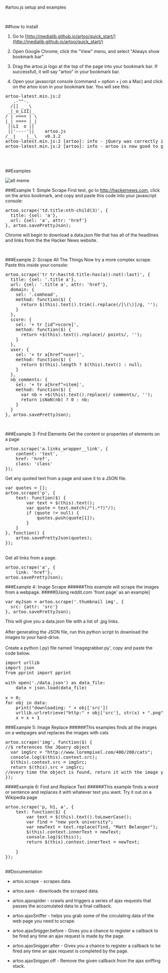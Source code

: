 #artoo.js setup and examples

</br>

##how to install
1. Go to [http://medialib.github.io/artoo/quick_start/](http://medialib.github.io/artoo/quick_start/)

2. Open Google Chrome, click the "View" menu, and select "Always show bookmark bar"

3. Drag the artoo.js logo at the top of the page into your bookmark bar. If successfull, it will say "artoo" in your bookmark bar. 

4. Open your javascript console (command + option + j on a Mac) and click on the artoo icon in your bookmark bar. You will see this:

<pre>
artoo-latest.min.js:2    
   .-""-.   
  /[] _ _\  
 _|_o_LII|_ 
/ | ==== | \
|_| ==== |_|
 ||LI  o ||
 ||'----'||    artoo.js
/__|    |__\   v0.3.2
artoo-latest.min.js:2 [artoo]: info - jQuery was correctly injected into your page (v2.1.3).
artoo-latest.min.js:2 [artoo]: info - artoo is now good to go! "
</pre>

</br>
</br>

##Examples

![alt meme]("http://oi60.tinypic.com/12375mt.jpg")

###Example 1: Simple Scrape
First test, go to http://hackernews.com, click on the artoo bookmark, and copy and paste this code into your javascript console:

<pre>
artoo.scrape('td.title:nth-child(3)', {
  title: {sel: 'a'},
  url: {sel: 'a', attr: 'href'}
}, artoo.savePrettyJson);
</pre>

Chrome will begin to download a data.json file that has all of the headlines and links from the the Hacker News website.

</br>

###Example 2: Scrape All The Things
Now try a more complex scrape. Paste this inside your console:

<pre>
artoo.scrape('tr tr:has(td.title:has(a)):not(:last)', {
  title: {sel: '.title a'},
  url: {sel: '.title a', attr: 'href'},
  domain: {
    sel: '.comhead',
    method: function($) {
      return $(this).text().trim().replace(/[\(\)]/g, '');
    }
  },
  score: {
    sel: '+ tr [id^=score]',
    method: function($) {
      return +$(this).text().replace(/ points/, '');
    }
  },
  user: {
    sel: '+ tr a[href^=user]',
    method: function($) {
      return $(this).length ? $(this).text() : null;
    }
  },
  nb_comments: {
    sel: '+ tr a[href^=item]',
    method: function($) {
      var nb = +$(this).text().replace(/ comments/, '');
      return isNaN(nb) ? 0 : nb;
    }
  }
}, artoo.savePrettyJson);
</pre>

</br>

###Example 3: Find Elements
Get the content or properties of elements on a page 
<pre>
artoo.scrape('a.links_wrapper__link', {
	content: 'text', 
	href: 'href', 
	class: 'class'
});
</pre>

Get any quoted text from a page and save it to a JSON file.
<pre>
var quotes = [];
artoo.scrape('p', {
	text: function($) {
		var text = $(this).text();
		var quote = text.match(/"(.*?)"/);
		if (quote != null) {
			quotes.push(quote[1]);
		}
	}
}, function() {
	artoo.savePrettyJson(quotes);
});
</pre>
</br>
Get all links from a page.
<pre>
artoo.scrape('a', {
	link: 'href'},
artoo.savePrettyJson);
</pre>

###Example 4: Image Scrape
######This example will scrape the images from a webpage.
#####[Using reddit.com 'front page' as an example]
<pre>
var myJson = artoo.scrape('.thumbnail img', {
  src: {attr: 'src'}
}, artoo.savePrettyJson);
</pre>
This will give you a data.json file with a list of .jpg links.
</br>
<br>
After generating the JSON file, run this python script to download the images to your hard-drive.</br><br>
Create a python (.py) file named 'imagegrabber.py', copy and paste the code below. </br>
<pre>
import urllib
import json
from pprint import pprint

with open('./data.json') as data_file: 
    data = json.load(data_file)

x = 0;
for obj in data:
    print("downloading: " + obj['src'])
    urllib.urlretrieve("http:" + obj['src'], str(x) + ".png")
    x = x + 1
</pre>

###Example 5: Image Replace
######This examples finds all the images on a webpages and replaces the images with cats
<pre>
artoo.scrape('img', function($) {
//$ references the JQuery object
  var imgSrc = "http://www.lorempixel.com/400/200/cats";
  console.log($(this).context.src);
  $(this).context.src = imgSrc;
  return $(this).src = imgSrc;
//every time the object is found, return it with the image you want to replace
});
</pre>


####Example 6: Find and Replace Text 
######This example finds a word or sentence and replaces it with whatever text you want. Try it out on a Wikipedia page
<pre>
artoo.scrape('p, h1, a', {
	text: function($) {
		var text = $(this).text().toLowerCase();
		var find = "new york university";
		var newText = text.replace(find, "Matt Belanger");
		$(this).context.innerText = newText;
		console.log($(this));
		return $(this).context.innerText = newText;

	}
});
  </pre>

##Documentation

* artoo.scrape - scrapes data.

* artoo.save - downloads the scraped data.

* artoo.ajaxspider - crawls and triggers a series of ajax requests that passes the accumulated data to a final callback.

* artoo.ajaxSniffer - helps you grab some of the circulating data of the web page you need to scrape.

* artoo.ajaxSnigger.before - Gives you a chance to register a callback to be fired any time an ajax request is made by the page.

* artoo.ajaxSnigger.after - Gives you a chance to register a callback to be fired any time an ajax request is completed by the page.

* artoo.ajaxSnigger.off - Remove the given callback from the ajax sniffing stack.